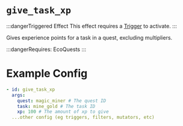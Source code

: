 # `give_task_xp`
:::dangerTriggered Effect
This effect requires a [Trigger](https://plugins.auxilor.io/effects/all-triggers) to activate.
:::

Gives experience points for a task in a quest, excluding multipliers.

:::dangerRequires:
EcoQuests
:::

# Example Config

```yaml
- id: give_task_xp
  args:
    quest: magic_miner # The quest ID
    task: mine_gold # The task ID
    xp: 100 # The amount of xp to give
  ...other config (eg triggers, filters, mutators, etc)
```
